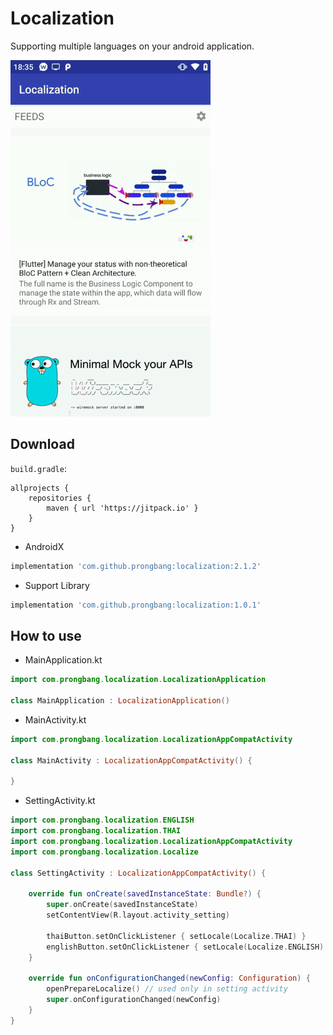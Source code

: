 # Localization

Supporting multiple languages on your android application.

![screenshot gif](https://github.com/prongbang/Localization/blob/master/screenshots/screenshots.gif?raw=true)

## Download

```build.gradle```:
```
allprojects {
    repositories {
        maven { url 'https://jitpack.io' }
    }
}
```

- AndroidX

```gradle
implementation 'com.github.prongbang:localization:2.1.2'
```

- Support Library

```gradle
implementation 'com.github.prongbang:localization:1.0.1'
```

## How to use

- MainApplication.kt

```kotlin
import com.prongbang.localization.LocalizationApplication

class MainApplication : LocalizationApplication()
```

- MainActivity.kt

```kotlin
import com.prongbang.localization.LocalizationAppCompatActivity

class MainActivity : LocalizationAppCompatActivity() {

}
```

- SettingActivity.kt

```kotlin
import com.prongbang.localization.ENGLISH
import com.prongbang.localization.THAI
import com.prongbang.localization.LocalizationAppCompatActivity
import com.prongbang.localization.Localize

class SettingActivity : LocalizationAppCompatActivity() {

	override fun onCreate(savedInstanceState: Bundle?) {
		super.onCreate(savedInstanceState)
		setContentView(R.layout.activity_setting)

		thaiButton.setOnClickListener { setLocale(Localize.THAI) }
		englishButton.setOnClickListener { setLocale(Localize.ENGLISH) }
	}

	override fun onConfigurationChanged(newConfig: Configuration) {
		openPrepareLocalize() // used only in setting activity
		super.onConfigurationChanged(newConfig)
	}
}
```